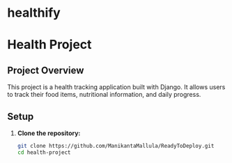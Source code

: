 # healthify
# Health Project

## Project Overview

This project is a health tracking application built with Django. It allows users to track their food items, nutritional information, and daily progress.

## Setup

1. **Clone the repository:**

   ```bash
   git clone https://github.com/ManikantaMallula/ReadyToDeploy.git
   cd health-project
